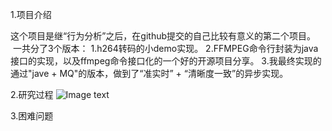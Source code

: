 1.项目介绍

  这个项目是继“行为分析”之后，在github提交的自己比较有意义的第二个项目。
  一共分了3个版本：
  1.h264转码的小demo实现。
  2.FFMPEG命令行封装为java接口的实现，以及ffmpeg命令接口化的一个好的开源项目分享。
  3.我最终实现的通过"jave + MQ"的版本，做到了“准实时” + “清晰度一致”的异步实现。

2.研究过程
![Image text](https://github.com/zhangzhenhua92/VideoEncoder/blob/master/imagefolder/%E8%BD%AC%E7%A0%81.jpg)

3.困难问题

